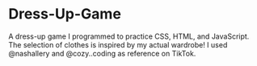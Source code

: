 # Dress-Up-Game
A dress-up game I programmed to practice CSS, HTML, and JavaScript. The selection of clothes is inspired by my actual wardrobe!  I used @nashallery and @cozy..coding as reference on TikTok.
